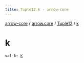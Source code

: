 ```yaml
---
title: Tuple12.k - arrow-core
---
```


[arrow-core](../../index.html) / [arrow.core](../index.html) / [Tuple12](index.html) / [k](./k.html)

# k

`val k: `[`K`](index.html#K)
